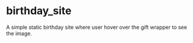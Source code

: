# birthday_site
A simple static birthday site where user hover over the gift wrapper to see the image.
